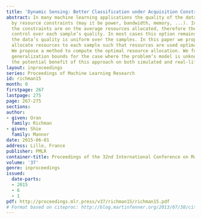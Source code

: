 ```yaml
---
title: 'Dynamic Sensing: Better Classification under Acquisition Constraints'
abstract: In many machine learning applications the quality of the data is limited
  by resource constraints (may it be power, bandwidth, memory, ...). In such cases,
  the constraints are on the average resources allocated, therefore there is some
  control over each sample’s quality. In most cases this option remains unused and
  the data’s quality is uniform over the samples. In this paper we propose to actively
  allocate resources to each sample such that resources are used optimally overall.
  We propose a method to compute the optimal resource allocation. We further derive
  generalization bounds for the case where the problem’s model is unknown. We demonstrate
  the potential benefit of this approach on both simulated and real-life problems.
layout: inproceedings
series: Proceedings of Machine Learning Research
id: richman15
month: 0
firstpage: 267
lastpage: 275
page: 267-275
sections: 
author:
- given: Oran
  family: Richman
- given: Shie
  family: Mannor
date: 2015-06-01
address: Lille, France
publisher: PMLR
container-title: Proceedings of the 32nd International Conference on Machine Learning
volume: '37'
genre: inproceedings
issued:
  date-parts:
  - 2015
  - 6
  - 1
pdf: http://proceedings.mlr.press/v37/richman15/richman15.pdf
# Format based on citeproc: http://blog.martinfenner.org/2013/07/30/citeproc-yaml-for-bibliographies/
---
```

